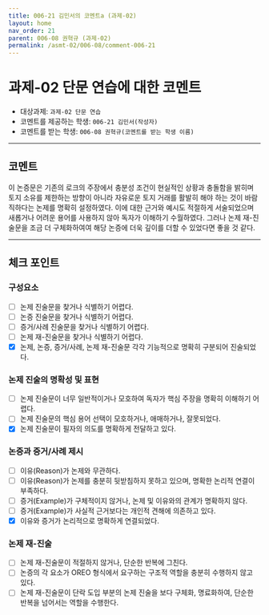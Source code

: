 ```yaml
---
title: 006-21 김민서의 코멘트a (과제-02) 
layout: home
nav_order: 21
parent: 006-08 권혁규 (과제-02)
permalink: /asmt-02/006-08/comment-006-21
---
```


# 과제-02 단문 연습에 대한 코멘트

- 대상과제: `과제-02 단문 연습`
- 코멘트를 제공하는 학생: `006-21 김민서(작성자)` 
- 코멘트를 받는 학생: `006-08 권혁규(코멘트를 받는 학생 이름)` 

---

## 코멘트

이 논증문은 기존의 로크의 주장에서 충분성 조건이 현실적인 상황과 충돌함을 밝히며 토지 소유를 제한하는 방향이 아니라 자유로운 토지 거래를 활발히 해야 하는 것이 바람직하다는 논제를 명확히 설정하였다. 이에 대한 근거와 예시도 적절하게 서술되었으며 새롭거나 어려운 용어를 사용하지 않아 독자가 이해하기 수월하였다. 그러나 논제 재-진술문을 조금 더 구체화하여여 해당 논증에 더욱 깊이를 더할 수 있었다면 좋을 것 같다.

---

## 체크 포인트

### **구성요소**
- [ ] 논제 진술문을 찾거나 식별하기 어렵다.
- [ ] 논증 진술문을 찾거나 식별하기 어렵다.
- [ ] 증거/사례 진술문을 찾거나 식별하기 어렵다.
- [ ] 논제 재-진술문을 찾거나 식별하기 어렵다.
- [x] 논제, 논증, 증거/사례, 논제 재-진술문 각각 기능적으로 명확히 구분되어 진술되었다.

### **논제 진술의 명확성 및 표현**  
- [ ] 논제 진술문이 너무 일반적이거나 모호하여 독자가 핵심 주장을 명확히 이해하기 어렵다.  
- [ ] 논제 진술문의 핵심 용어 선택이 모호하거나, 애매하거나, 잘못되었다.  
- [x] 논제 진술문이 필자의 의도를 명확하게 전달하고 있다.  

### **논증과 증거/사례 제시**  
- [ ] 이유(Reason)가 논제와 무관하다.
- [ ] 이유(Reason)가 논제를 충분히 뒷받침하지 못하고 있으며, 명확한 논리적 연결이 부족하다.  
- [ ] 증거(Example)가 구체적이지 않거나, 논제 및 이유와의 관계가 명확하지 않다. 
- [ ] 증거(Example)가 사실적 근거보다는 개인적 견해에 의존하고 있다.  
- [x] 이유와 증거가 논리적으로 명확하게 연결되었다.  

### **논제 재-진술**  
- [ ] 논제 재-진술문이 적절하지 않거나, 단순한 반복에 그친다.   
- [ ] 논증의 각 요소가 OREO 형식에서 요구하는 구조적 역할을 충분히 수행하지 않고 있다.  
- [ ] 논제 재-진술문이 단락 도입 부분의 논제 진술을 보다 구체화, 명료화하여, 단순한 반복을 넘어서는 역할을 수행한다.  
